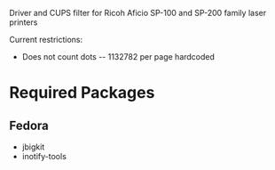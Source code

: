 Driver and CUPS filter for Ricoh Aficio SP-100 and SP-200 family laser printers

Current restrictions:
 - Does not count dots -- 1132782 per page hardcoded

# Required Packages
## Fedora
- jbigkit
- inotify-tools
